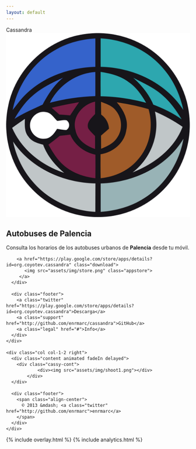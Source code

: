 ```yaml
---
layout: default
---
```


<body class="animated fadeIn">
  <!--div class="announcement animated delayed fadeInDown">
    <h3>Some important announcement<a href="">...</a></h3>
  </div-->

  <div class="container cf">
    <div class="col col-1-2 left">
      <div class="content animated fadeIn delayed">
        <span class="cassy">Cassandra</span>
        <img src="assets/img/cassandra_big.png" class="logo--cassy" alt="logo cassandra">
        <h2>Autobuses de Palencia</h2>
        <p>Consulta los horarios de los autobuses urbanos de <strong>Palencia</strong> desde tu móvil.</p>

        <a href="https://play.google.com/store/apps/details?id=org.coyotev.cassandra" class="download">
           <img src="assets/img/store.png" class="appstore">
         </a>
      </div>

      <div class="footer">
        <a class="twitter" href="https://play.google.com/store/apps/details?id=org.coyotev.cassandra">Descarga</a>
        <a class="support" href="http://github.com/enrmarc/cassandra">GitHub</a>
        <a class="legal" href="#">Info</a>
      </div>
    </div>

    <div class="col col-1-2 right">
      <div class="content animated fadeIn delayed">
        <div class="cassy-cont">
    			<div><img src="assets/img/shoot1.png"></div>
    		</div>
      </div>

      <div class="footer">
        <span class="align-center">
          © 2013 &mdash; <a class="twitter" href="http://github.com/enrmarc">enrmarc</a>
        </span>
      </div>
    </div>
  </div>

  {% include overlay.html %}
  {% include analytics.html %}

  <script src="assets/js/jquery.js"></script>
  <script src="assets/js/app.js"></script>
</body>